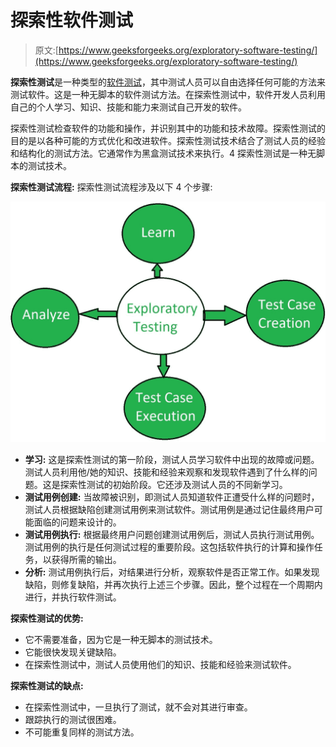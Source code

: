 # 探索性软件测试

> 原文:[https://www.geeksforgeeks.org/exploratory-software-testing/](https://www.geeksforgeeks.org/exploratory-software-testing/)

**探索性测试**是一种类型的[软件测试](https://www.geeksforgeeks.org/software-testing-basics/)，其中测试人员可以自由选择任何可能的方法来测试软件。这是一种无脚本的软件测试方法。在探索性测试中，软件开发人员利用自己的个人学习、知识、技能和能力来测试自己开发的软件。

探索性测试检查软件的功能和操作，并识别其中的功能和技术故障。探索性测试的目的是以各种可能的方式优化和改进软件。探索性测试技术结合了测试人员的经验和结构化的测试方法。它通常作为黑盒测试技术来执行。4 探索性测试是一种无脚本的测试技术。

**探索性测试流程:**
探索性测试流程涉及以下 4 个步骤:

![](img/fb12fa82285fa1c3a27f042158f61f2c.png)

*   **学习:**
    这是探索性测试的第一阶段，测试人员学习软件中出现的故障或问题。测试人员利用他/她的知识、技能和经验来观察和发现软件遇到了什么样的问题。这是探索性测试的初始阶段。它还涉及测试人员的不同新学习。
*   **测试用例创建:**
    当故障被识别，即测试人员知道软件正遭受什么样的问题时，测试人员根据缺陷创建测试用例来测试软件。测试用例是通过记住最终用户可能面临的问题来设计的。
*   **测试用例执行:**
    根据最终用户问题创建测试用例后，测试人员执行测试用例。测试用例的执行是任何测试过程的重要阶段。这包括软件执行的计算和操作任务，以获得所需的输出。
*   **分析:**
    测试用例执行后，对结果进行分析，观察软件是否正常工作。如果发现缺陷，则修复缺陷，并再次执行上述三个步骤。因此，整个过程在一个周期内进行，并执行软件测试。

**探索性测试的优势:**

*   它不需要准备，因为它是一种无脚本的测试技术。
*   它能很快发现关键缺陷。
*   在探索性测试中，测试人员使用他们的知识、技能和经验来测试软件。

**探索性测试的缺点:**

*   在探索性测试中，一旦执行了测试，就不会对其进行审查。
*   跟踪执行的测试很困难。
*   不可能重复同样的测试方法。